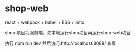 # shop-web
react + webpack + babel + ES6 + antd

shop 项目为服务端，先本地运行shop项目再运行shop-web项目

执行 npm run dev 然后访问:http://localhost:8088/  查看


